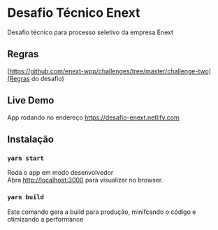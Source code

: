 # Desafio Técnico Enext

Desafio técnico para processo seletivo da empresa Enext

## Regras

[https://github.com/enext-wpp/challenges/tree/master/challenge-two](Regras do desafio)

## Live Demo

App rodando no endereço https://desafio-enext.netlify.com

## Instalação

### `yarn start`

Roda o app em modo desenvolvedor<br />
Abra [http://localhost:3000](http://localhost:3000) para visualizar no browser.

### `yarn build`

Este comando gera a build para produção, minifcando o código e otimizando a performance
